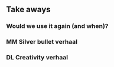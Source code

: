 ## Take aways

### Would we use it again (and when)?



### MM Silver bullet verhaal

### DL Creativity verhaal